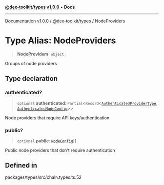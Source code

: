 [**@dex-toolkit/types v1.0.0**](../README.md) • **Docs**

***

[Documentation v1.0.0](../../../packages.md) / [@dex-toolkit/types](../README.md) / NodeProviders

# Type Alias: NodeProviders

> **NodeProviders**: `object`

Groups of node providers

## Type declaration

### authenticated?

> `optional` **authenticated**: `Partial`\<`Record`\<[`AuthenticatedProviderType`](AuthenticatedProviderType.md), [`AuthenticatedNodeConfig`](AuthenticatedNodeConfig.md)\>\>

Node providers that require API keys/authentication

### public?

> `optional` **public**: [`NodeConfig`](NodeConfig.md)[]

Public node providers that don't require authentication

## Defined in

packages/types/src/chain.types.ts:52
